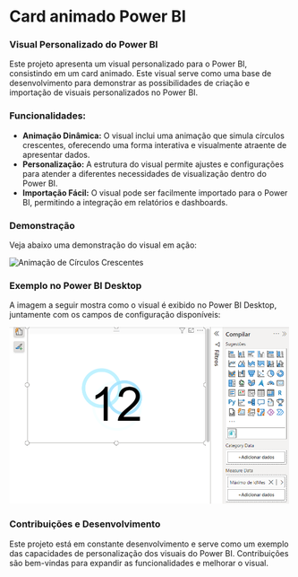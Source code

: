 # Card animado Power BI
### Visual Personalizado do Power BI

Este projeto apresenta um visual personalizado para o Power BI, consistindo em um card animado. Este visual serve como uma base de desenvolvimento para demonstrar as possibilidades de criação e importação de visuais personalizados no Power BI.

### Funcionalidades:
- **Animação Dinâmica:** O visual inclui uma animação que simula círculos crescentes, oferecendo uma forma interativa e visualmente atraente de apresentar dados.
- **Personalização:** A estrutura do visual permite ajustes e configurações para atender a diferentes necessidades de visualização dentro do Power BI.
- **Importação Fácil:** O visual pode ser facilmente importado para o Power BI, permitindo a integração em relatórios e dashboards.

### Demonstração

Veja abaixo uma demonstração do visual em ação:

<img src="images/Card Circulos Crescentes.gif" alt="Animação de Círculos Crescentes" width="500" height="5
 00"/>

### Exemplo no Power BI Desktop

A imagem a seguir mostra como o visual é exibido no Power BI Desktop, juntamente com os campos de configuração disponíveis:

<img src="images/Imagem Power BI Desktop.png" alt="Configuração no Power BI Desktop" width="500"/>

### Contribuições e Desenvolvimento

Este projeto está em constante desenvolvimento e serve como um exemplo das capacidades de personalização dos visuais do Power BI. Contribuições são bem-vindas para expandir as funcionalidades e melhorar o visual.
